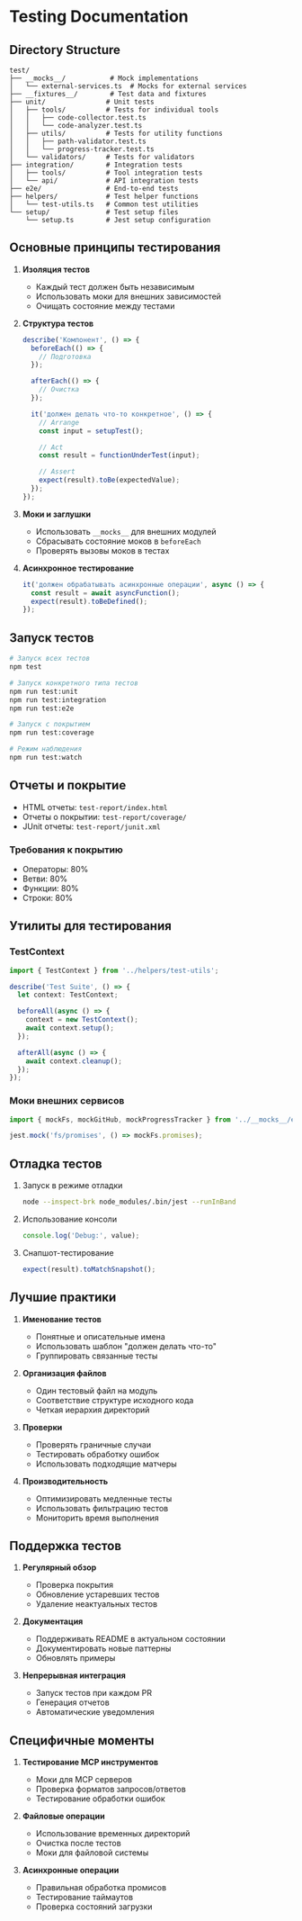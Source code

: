 # Testing Documentation

## Directory Structure

```
test/
├── __mocks__/           # Mock implementations
│   └── external-services.ts  # Mocks for external services
├── __fixtures__/        # Test data and fixtures
├── unit/               # Unit tests
│   ├── tools/          # Tests for individual tools
│   │   ├── code-collector.test.ts
│   │   └── code-analyzer.test.ts
│   ├── utils/          # Tests for utility functions
│   │   ├── path-validator.test.ts
│   │   └── progress-tracker.test.ts
│   └── validators/     # Tests for validators
├── integration/        # Integration tests
│   ├── tools/          # Tool integration tests
│   └── api/            # API integration tests
├── e2e/                # End-to-end tests
├── helpers/            # Test helper functions
│   └── test-utils.ts   # Common test utilities
└── setup/              # Test setup files
    └── setup.ts        # Jest setup configuration
```

## Основные принципы тестирования

1. **Изоляция тестов**

   - Каждый тест должен быть независимым
   - Использовать моки для внешних зависимостей
   - Очищать состояние между тестами

2. **Структура тестов**

   ```typescript
   describe('Компонент', () => {
     beforeEach(() => {
       // Подготовка
     });

     afterEach(() => {
       // Очистка
     });

     it('должен делать что-то конкретное', () => {
       // Arrange
       const input = setupTest();

       // Act
       const result = functionUnderTest(input);

       // Assert
       expect(result).toBe(expectedValue);
     });
   });
   ```

3. **Моки и заглушки**

   - Использовать `__mocks__` для внешних модулей
   - Сбрасывать состояние моков в `beforeEach`
   - Проверять вызовы моков в тестах

4. **Асинхронное тестирование**
   ```typescript
   it('должен обрабатывать асинхронные операции', async () => {
     const result = await asyncFunction();
     expect(result).toBeDefined();
   });
   ```

## Запуск тестов

```bash
# Запуск всех тестов
npm test

# Запуск конкретного типа тестов
npm run test:unit
npm run test:integration
npm run test:e2e

# Запуск с покрытием
npm run test:coverage

# Режим наблюдения
npm run test:watch
```

## Отчеты и покрытие

- HTML отчеты: `test-report/index.html`
- Отчеты о покрытии: `test-report/coverage/`
- JUnit отчеты: `test-report/junit.xml`

### Требования к покрытию

- Операторы: 80%
- Ветви: 80%
- Функции: 80%
- Строки: 80%

## Утилиты для тестирования

### TestContext

```typescript
import { TestContext } from '../helpers/test-utils';

describe('Test Suite', () => {
  let context: TestContext;

  beforeAll(async () => {
    context = new TestContext();
    await context.setup();
  });

  afterAll(async () => {
    await context.cleanup();
  });
});
```

### Моки внешних сервисов

```typescript
import { mockFs, mockGitHub, mockProgressTracker } from '../__mocks__/external-services';

jest.mock('fs/promises', () => mockFs.promises);
```

## Отладка тестов

1. Запуск в режиме отладки

   ```bash
   node --inspect-brk node_modules/.bin/jest --runInBand
   ```

2. Использование консоли

   ```typescript
   console.log('Debug:', value);
   ```

3. Снапшот-тестирование
   ```typescript
   expect(result).toMatchSnapshot();
   ```

## Лучшие практики

1. **Именование тестов**

   - Понятные и описательные имена
   - Использовать шаблон "должен делать что-то"
   - Группировать связанные тесты

2. **Организация файлов**

   - Один тестовый файл на модуль
   - Соответствие структуре исходного кода
   - Четкая иерархия директорий

3. **Проверки**

   - Проверять граничные случаи
   - Тестировать обработку ошибок
   - Использовать подходящие матчеры

4. **Производительность**
   - Оптимизировать медленные тесты
   - Использовать фильтрацию тестов
   - Мониторить время выполнения

## Поддержка тестов

1. **Регулярный обзор**

   - Проверка покрытия
   - Обновление устаревших тестов
   - Удаление неактуальных тестов

2. **Документация**

   - Поддерживать README в актуальном состоянии
   - Документировать новые паттерны
   - Обновлять примеры

3. **Непрерывная интеграция**
   - Запуск тестов при каждом PR
   - Генерация отчетов
   - Автоматические уведомления

## Специфичные моменты

1. **Тестирование MCP инструментов**

   - Моки для MCP серверов
   - Проверка форматов запросов/ответов
   - Тестирование обработки ошибок

2. **Файловые операции**

   - Использование временных директорий
   - Очистка после тестов
   - Моки для файловой системы

3. **Асинхронные операции**
   - Правильная обработка промисов
   - Тестирование таймаутов
   - Проверка состояний загрузки
